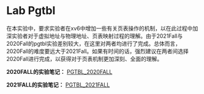 # Lab Pgtbl

在本实验中，要求实验者在xv6中增加一些有关页表操作的机制，以在此过程中加深实验者对于虚拟地址与物理地址、页表映射过程的理解。由于2021Fall与2020Fall的pgtbl实验差别较大，在这里对两者均进行了完成。总体而言，2020Fall的难度要远大于2021Fall。如果有时间的话，强烈建议在两者间选择2020Fall进行完成，以获得对于页表机制更加深刻、全面的理解。

**2020FALL的实验笔记：** [PGTBL_2020FALL](https://github.com/jlu-xiurui/MIT6.S081-2021-FALL/blob/master/lab3-pgtbl/pgtbl-2020FALL/2020%20FALL%20Pgtbl.md) 

**2021FALL的实验笔记：** [PGTBL_2021FALL](https://github.com/jlu-xiurui/MIT6.S081-2021-FALL/blob/master/lab3-pgtbl/pgtbl-2021FALL/2021%20FALL%20Pgtbl.md)

